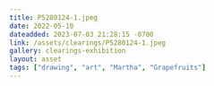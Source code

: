 ```yaml
---
title: P5280124-1.jpeg
date: 2022-05-10
dateadded: 2023-07-03 21:28:15 -0700
link: /assets/clearings/P5280124-1.jpeg
gallery: clearings-exhibition
layout: asset
tags: ["drawing", "art", "Martha", "Grapefruits"]
--- 
```

